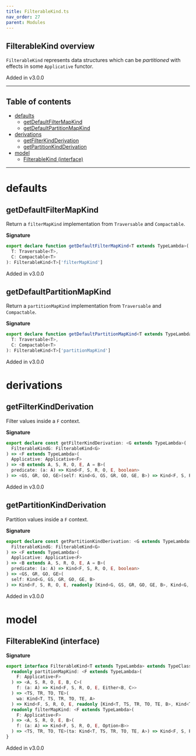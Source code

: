 ```yaml
---
title: FilterableKind.ts
nav_order: 27
parent: Modules
---
```


## FilterableKind overview

`FilterableKind` represents data structures which can be _partitioned_ with effects in some `Applicative` functor.

Added in v3.0.0

---

<h2 class="text-delta">Table of contents</h2>

- [defaults](#defaults)
  - [getDefaultFilterMapKind](#getdefaultfiltermapkind)
  - [getDefaultPartitionMapKind](#getdefaultpartitionmapkind)
- [derivations](#derivations)
  - [getFilterKindDerivation](#getfilterkindderivation)
  - [getPartitionKindDerivation](#getpartitionkindderivation)
- [model](#model)
  - [FilterableKind (interface)](#filterablekind-interface)

---

# defaults

## getDefaultFilterMapKind

Return a `filterMapKind` implementation from `Traversable` and `Compactable`.

**Signature**

```ts
export declare function getDefaultFilterMapKind<T extends TypeLambda>(
  T: Traversable<T>,
  C: Compactable<T>
): FilterableKind<T>['filterMapKind']
```

Added in v3.0.0

## getDefaultPartitionMapKind

Return a `partitionMapKind` implementation from `Traversable` and `Compactable`.

**Signature**

```ts
export declare function getDefaultPartitionMapKind<T extends TypeLambda>(
  T: Traversable<T>,
  C: Compactable<T>
): FilterableKind<T>['partitionMapKind']
```

Added in v3.0.0

# derivations

## getFilterKindDerivation

Filter values inside a `F` context.

**Signature**

```ts
export declare const getFilterKindDerivation: <G extends TypeLambda>(
  FilterableKindG: FilterableKind<G>
) => <F extends TypeLambda>(
  Applicative: Applicative<F>
) => <B extends A, S, R, O, E, A = B>(
  predicate: (a: A) => Kind<F, S, R, O, E, boolean>
) => <GS, GR, GO, GE>(self: Kind<G, GS, GR, GO, GE, B>) => Kind<F, S, R, O, E, Kind<G, GS, GR, GO, GE, B>>
```

Added in v3.0.0

## getPartitionKindDerivation

Partition values inside a `F` context.

**Signature**

```ts
export declare const getPartitionKindDerivation: <G extends TypeLambda>(
  FilterableKindG: FilterableKind<G>
) => <F extends TypeLambda>(
  Applicative: Applicative<F>
) => <B extends A, S, R, O, E, A = B>(
  predicate: (a: A) => Kind<F, S, R, O, E, boolean>
) => <GS, GR, GO, GE>(
  self: Kind<G, GS, GR, GO, GE, B>
) => Kind<F, S, R, O, E, readonly [Kind<G, GS, GR, GO, GE, B>, Kind<G, GS, GR, GO, GE, B>]>
```

Added in v3.0.0

# model

## FilterableKind (interface)

**Signature**

```ts
export interface FilterableKind<T extends TypeLambda> extends TypeClass<T> {
  readonly partitionMapKind: <F extends TypeLambda>(
    F: Applicative<F>
  ) => <A, S, R, O, E, B, C>(
    f: (a: A) => Kind<F, S, R, O, E, Either<B, C>>
  ) => <TS, TR, TO, TE>(
    wa: Kind<T, TS, TR, TO, TE, A>
  ) => Kind<F, S, R, O, E, readonly [Kind<T, TS, TR, TO, TE, B>, Kind<T, TS, TR, TO, TE, C>]>
  readonly filterMapKind: <F extends TypeLambda>(
    F: Applicative<F>
  ) => <A, S, R, O, E, B>(
    f: (a: A) => Kind<F, S, R, O, E, Option<B>>
  ) => <TS, TR, TO, TE>(ta: Kind<T, TS, TR, TO, TE, A>) => Kind<F, S, R, O, E, Kind<T, TS, TR, TO, TE, B>>
}
```

Added in v3.0.0

